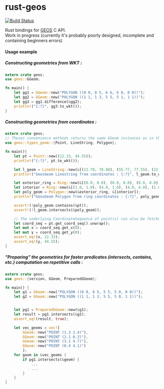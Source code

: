 rust-geos
=========

[![Build Status](https://travis-ci.org/mthh/rust-geos.svg?branch=master)](https://travis-ci.org/mthh/rust-geos)  

Rust bindings for [GEOS](https://trac.osgeo.org/geos/) C API.  
Work in progress (currently it's probably poorly designed, incomplete and containing beginners errors)  


#### Usage example
##### Constructing geometries from WKT :
```rust
extern crate geos;
use geos::GGeom;

fn main() {
    let gg1 = GGeom::new("POLYGON ((0 0, 0 5, 6 6, 6 0, 0 0))");
    let gg2 = GGeom::new("POLYGON ((1 1, 1 3, 5 5, 5 1, 1 1))");
	let gg3 = gg1.difference(&gg2);
	println!("{:?}", gg3.to_wkt());
}
```

##### Constructing geometries from coordinates :
```rust
extern crate geos;
// Theses convenience methods returns the same GGeom instances as in the previous example :
use geos::types_geom::{Point, LineString, Polygon};

fn main(){
    let pt = Point::new((22.33, 44.55));
    println!("{:?}", pt.to_wkt());

    let l_geom = LineString::new(&[(12.78, 78.08), (55.77, 77.55), (22.77, 88.99)]);
    println!("GeosGeom Linestring from coordinates : {:?}", l_geom.to_wkt());

    let exterior_ring = Ring::new(&[(0.0, 0.0), (0.0, 8.0), (8.0, 8.0), (8.0, 0.0), (0.0, 0.0)]);
    let interior = Ring::new(&[(1.0, 1.0), (4.0, 1.0), (4.0, 4.0), (1.0, 4.0), (1.0, 1.0)]);
    let poly_geom = Polygon::new(&exterior_ring, &[interior]);
    println!("GeosGeom Polygon from ring coordinates : {:?}", poly_geom.to_wkt());

	assert!(!poly_geom.contains(&pt));
	assert!(!l_geom.intersects(&poly_geom));

	// The underlying CoordinateSequence of point(s) can also be fetched :
    let coord_seq = pt.get_coord_seq().unwrap();
    let mut x = coord_seq.get_x(0);
    let mut y = coord_seq.get_y(0);
    assert_eq!(x, 22.33);
    assert_eq!(y, 44.55);
}

```

##### "Preparing" the geometries for faster predicates (intersects, contains, etc.) computation on repetitive calls :
```rust
extern crate geos;
use geos::{version, GGeom, PreparedGGeom};

fn main() {
    let g1 = GGeom::new("POLYGON ((0 0, 0 5, 5 5, 5 0, 0 0))");
    let g2 = GGeom::new("POLYGON ((1 1, 1 3, 5 5, 5 0, 1 1))");


    let pg1 = PreparedGGeom::new(&g1);
    let result = pg1.intersects(&g2);
	assert_eq!(result, true);

    let vec_geoms = vec![
        GGeom::new("POINT (1.3 2.4)"),
        GGeom::new("POINT (2.1 0.3)"),
        GGeom::new("POINT (3.1 4.7)"),
        GGeom::new("POINT (0.4 4.1)")
        ];
    for geom in &vec_geoms {
        if pg1.intersects(&geom) {
			...
			...
		}
    }
}
```


